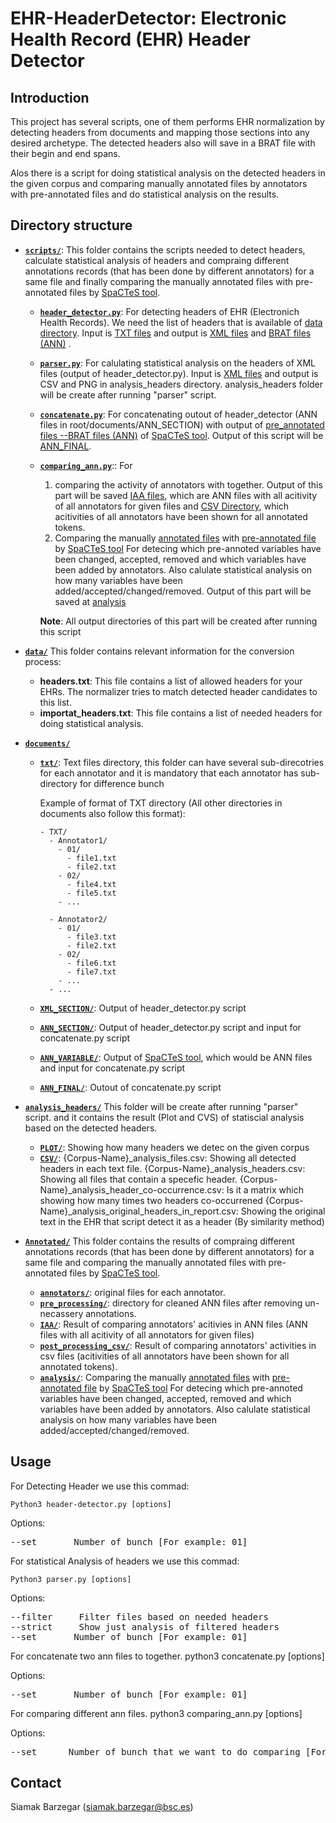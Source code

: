 # EHR-HeaderDetector: Electronic Health Record (EHR) Header Detector #



## Introduction

This project has several scripts, one of them performs EHR normalization 
by detecting headers from documents and mapping those sections into 
any desired archetype. 
The detected headers also will save in a BRAT file with their begin and end spans.

Alos there is a script for doing statistical analysis on the detected headers in the given corpus
and comparing manually annotated files by annotators with pre-annotated files and 
do statistical analysis on the results.


## Directory structure

- [**`scripts/`**](scripts/): 
This folder contains the scripts needed to detect headers, calculate statistical analysis of headers 
and compraing different annotations records (that has been done by different annotators) for a same file
and finally comparing the manually annotated files with pre-annotated files by [SpaCTeS tool](https://github.com/siabar/SpaCTeS).

  - [**`header_detector.py`**](script/header_detector.py): For detecting headers of EHR (Electronich Health Records). 
	We need the list of headers that is available of [data directory](data/). 
	Input is [TXT files](documents/TXT) and 
	output is [XML files](documents/XML_SECTION) and [BRAT files (ANN)](documents/ANN_SECTION) .

  - [**`parser.py`**](script/parser.py): For calulating statistical analysis on the headers of XML files (output of header_detector.py).
	Input is [XML files](documents/XML_SECTION) and output is CSV and PNG in analysis_headers directory.
	analysis_headers folder will be create after running "parser" script.

  - [**`concatenate.py`**](script/concatenate.py): For concatenating outout of header_detector (ANN files in root/documents/ANN_SECTION) with
	output of [pre_annotated files --BRAT files (ANN)](documents/ANN_VARIABLE) of [SpaCTeS tool](https://github.com/siabar/SpaCTeS).
	Output of this script will be [ANN_FINAL](documents/ANN_FINAL).

  - [**`comparing_ann.py`**](script/comparing_ann.py):: For
  	1) comparing the activity of annotators with together. 
	   Output of this part will be saved [IAA files](Annotated/IAA),
 	   which are ANN files with all acitivity of all annotators for given files
	   and [CSV Directory](Annotated/post_processing_csv), which acitivities of all annotators 
	   have been shown for all annotated tokens.
	2) Comparing the manually [annotated files](Annotated/annotators) with [pre-annotated file](Annotated/cTAKES) by [SpaCTeS tool](https://github.com/siabar/SpaCTeS)
	   For detecing which pre-annoted variables have been changed, accepted, removed and 
	   which variables have been added by annotators.
	   Also calulate statistical analysis on how many variables have been added/accepted/changed/removed.
	   Output of this part will be saved at [analysis](Annotated/analysis)

	**Note**: All output directories of this part will be created after running this script
    
- [**`data/`**](data/)
This folder contains relevant information for the conversion process:

  - **headers.txt**: This file contains a list of allowed headers for your EHRs. The 
  normalizer tries to match detected header candidates to this list.
  - **importat_headers.txt**: This file contains a list of needed headers for doing statistical analysis.

- [**`documents/`**](documents/)
  - [**`txt/`**](documents/txt/): Text files directory, this folder can have several sub-direcotries for each annotator
	and it is mandatory that each annotator has sub-directory for difference bunch

	Example of format of TXT directory (All other directories in documents also follow this format):
    ```
	- TXT/
	  - Annotator1/
	    - 01/
	      - file1.txt
	      - file2.txt
	    - 02/
	      - file4.txt
	      - file5.txt
	    - ...

	  - Annotator2/
	    - 01/
	      - file3.txt
	      - file2.txt
	    - 02/
	      - file6.txt
	      - file7.txt
	    - ...
	  - ...
    ```

  - [**`XML_SECTION/`**](documents/XML_SECTION/): Output of header_detector.py script
  - [**`ANN_SECTION/`**](documents/ANN_SECTION/): Output of header_detector.py script and input for concatenate.py script
  - [**`ANN_VARIABLE/`**](documents/ANN_VARIABLE/): Output of [SpaCTeS tool](https://github.com/siabar/SpaCTeS), which would be ANN files and input for concatenate.py script
  - [**`ANN_FINAL/`**](documents/ANN_FINAL/): Outout of concatenate.py script

- [**`analysis_headers/`**](analysis_headers/)
This folder will be create after running "parser" script.
and it contains the result (Plot and CVS) of statiscial analysis based on the detected headers.
  -  [**`PLOT/`**](analysis_headers/PLOT/):
	Showing how many headers we detec on the given corpus
  -  [**`CSV/`**](analysis_headers/CSV/):
	{Corpus-Name}_analysis_files.csv: Showing all detected headers in each text file. 
	{Corpus-Name}_analysis_headers.csv: Showing all files that contain a specefic header. 
	{Corpus-Name}_analysis_header_co-occurrence.csv: Is it a matrix which showing how many times two headers co-occurrened
	{Corpus-Name}_analysis_original_headers_in_report.csv: Showing the original text in the EHR that script detect it as a header (By similarity method) 

- [**`Annotated/`**](Annotated/)
This folder contains the results of compraing different annotations records (that has been done by different annotators) 
for a same file and comparing the manually annotated files with pre-annotated files by [SpaCTeS tool](https://github.com/siabar/SpaCTeS).

  - [**`annotators/`**](Annotated/annotators/): original files for each annotator.
  - [**`pre_processing/`**](Annotated/pre_processing/): directory for cleaned ANN files after removing un-necassery annotations.
  - [**`IAA/`**](Annotated/IAA/):  Result of comparing annotators' acitivies in ANN files (ANN files with all acitivity of all annotators for given files)
  - [**`post_processing_csv/`**](Annotated/post_processing_csv/):  Result of comparing annotators' activities in csv files
    (acitivities of all annotators have been shown for all annotated tokens).
  - [**`analysis/`**](Annotated/analysis/): Comparing the manually [annotated files](Annotated/annotators) with [pre-annotated file](Annotated/cTAKES) by [SpaCTeS tool](https://github.com/siabar/SpaCTeS)
    For detecing which pre-annoted variables have been changed, accepted, removed and 
    which variables have been added by annotators.
    Also calulate statistical analysis on how many variables have been added/accepted/changed/removed.

## Usage

For Detecting Header we use this commad:

	Python3 header-detector.py [options] 

Options:
<pre>
--set       Number of bunch [For example: 01]
</pre>


For statistical Analysis of headers we use this commad:

	Python3 parser.py [options] 

Options:
<pre>
--filter     Filter files based on needed headers
--strict     Show just analysis of filtered headers
--set       Number of bunch [For example: 01]
</pre>


For concatenate two ann files to together. 
	python3 concatenate.py [options] 

Options:
<pre>
--set       Number of bunch [For example: 01]
</pre>


For comparing different ann files. 
	python3 comparing_ann.py [options] 

Options:
<pre>
--set      Number of bunch that we want to do comparing [For example: 01]
</pre>


## Contact

Siamak Barzegar (siamak.barzegar@bsc.es)
